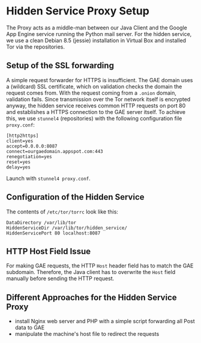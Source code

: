 
# Hidden Service Proxy Setup

The Proxy acts as a middle-man between our Java Client and the Google App Engine service running the Python mail server. For the hidden service, we use a clean Debian 8.5 (jessie) installation in Virtual Box and installed Tor via the repositories. 

## Setup of the SSL forwarding

A simple request forwarder for HTTPS is insufficient. The GAE domain uses a (wildcard) SSL certificate, which on validation checks the domain the request comes from. With the request coming from a `.onion` domain, validation fails. Since transmission over the Tor network itself is encrypted anyway, the hidden service receives common HTTP requests on port 80 and establishes a HTTPS connection to the GAE server itself. To achieve this, we use `stunnel4` (repositories) with the following configuration file `proxy.conf`:

```
[http2https]
client=yes
accept=0.0.0.0:8087
connect=ourgaedomain.appspot.com:443
renegotiation=yes
reset=yes
delay=yes
```

Launch with `stunnel4 proxy.conf`.

## Configuration of the Hidden Service

The contents of `/etc/tor/torrc` look like this:

```
DataDirectory /var/lib/tor
HiddenServiceDir /var/lib/tor/hidden_service/
HiddenServicePort 80 localhost:8087
```

## HTTP Host Field Issue

For making GAE requests, the HTTP `Host` header field has to match the GAE subdomain. Therefore, the Java client has to overwrite the `Host` field manually before sending the HTTP request.

## Different Approaches for the Hidden Service Proxy

* install Nginx web server and PHP with a simple script forwarding all Post data to GAE
* manipulate the machine's host file to redirect the requests
